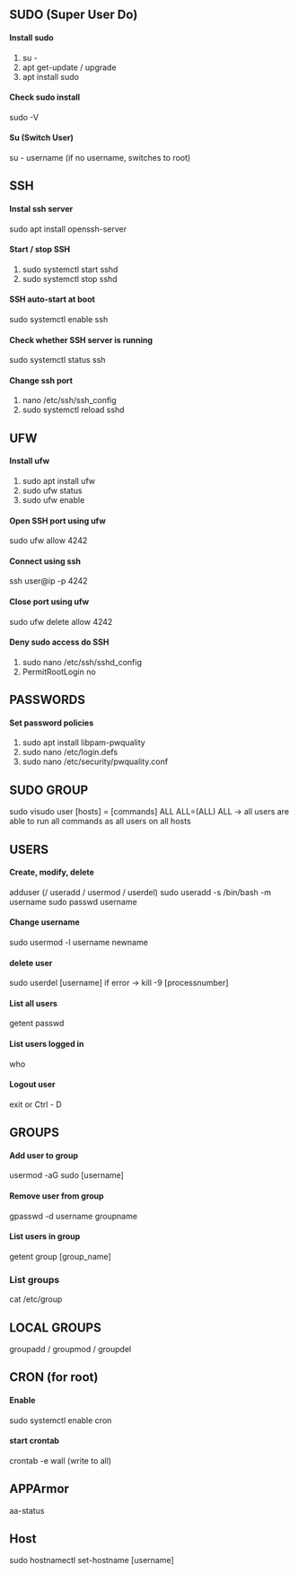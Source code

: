 ## SUDO (Super User Do)
#### Install sudo
1. su -
2. apt get-update / upgrade
3. apt install sudo

#### Check sudo install
sudo -V

#### Su (Switch User)
su - username (if no username, switches to root)

## SSH
#### Instal ssh server
sudo apt install openssh-server

#### Start / stop SSH
1. sudo systemctl start sshd
2. sudo systemctl stop sshd

#### SSH auto-start at boot
sudo systemctl enable ssh

#### Check whether SSH server is running
sudo systemctl status ssh

#### Change ssh port
1. nano /etc/ssh/ssh_config
2. sudo systemctl reload sshd

## UFW
#### Install ufw
1. sudo apt install ufw
2. sudo ufw status
3. sudo ufw enable

#### Open SSH port using ufw
sudo ufw allow 4242

#### Connect using ssh
ssh user@ip -p 4242

#### Close port using ufw
sudo ufw delete allow 4242

#### Deny sudo access do SSH
1. sudo nano /etc/ssh/sshd_config
2. PermitRootLogin no

## PASSWORDS
#### Set password policies
1. sudo apt install libpam-pwquality
2. sudo nano /etc/login.defs
3. sudo nano /etc/security/pwquality.conf

## SUDO GROUP
sudo visudo
user [hosts] = [commands]
ALL ALL=(ALL) ALL -> all users are able to run all commands as all users on all hosts

## USERS
#### Create, modify, delete
adduser (/ useradd / usermod / userdel)
sudo useradd -s /bin/bash -m username
sudo passwd username

#### Change username
sudo usermod -l username newname

#### delete user
sudo userdel [username]
if error -> kill -9 [processnumber]

#### List all users
getent passwd

#### List users logged in
who

#### Logout user
exit or Ctrl - D

## GROUPS
#### Add user to group
usermod -aG sudo [username]

#### Remove user from group
gpasswd -d username groupname

#### List users in group
getent group [group_name]

### List groups
cat /etc/group

## LOCAL GROUPS
groupadd / groupmod / groupdel

## CRON (for root)
#### Enable
sudo systemctl enable cron

#### start crontab
crontab -e
wall (write to all)

## APPArmor
aa-status

## Host
sudo hostnamectl set-hostname [username]
